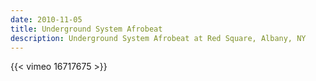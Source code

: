 ```yaml
---
date: 2010-11-05
title: Underground System Afrobeat
description: Underground System Afrobeat at Red Square, Albany, NY
---
```


{{< vimeo 16717675 >}}
